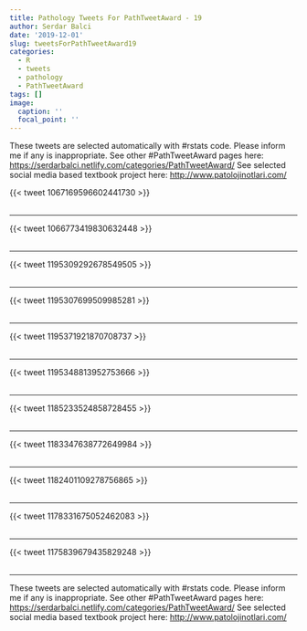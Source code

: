```yaml
---
title: Pathology Tweets For PathTweetAward - 19
author: Serdar Balci
date: '2019-12-01'
slug: tweetsForPathTweetAward19
categories:
  - R
  - tweets
  - pathology
  - PathTweetAward
tags: []
image:
  caption: ''
  focal_point: ''
---
```



These tweets are selected automatically with #rstats code. Please inform me if any is inappropriate.
See other #PathTweetAward pages here: https://serdarbalci.netlify.com/categories/PathTweetAward/ 
See selected social media based textbook project here: http://www.patolojinotlari.com/

{{< tweet 1067169596602441730 >}}
<br>
<br>
<hr>
{{< tweet 1066773419830632448 >}}
<br>
<br>
<hr>
{{< tweet 1195309292678549505 >}}
<br>
<br>
<hr>
{{< tweet 1195307699509985281 >}}
<br>
<br>
<hr>
{{< tweet 1195371921870708737 >}}
<br>
<br>
<hr>
{{< tweet 1195348813952753666 >}}
<br>
<br>
<hr>
{{< tweet 1185233524858728455 >}}
<br>
<br>
<hr>
{{< tweet 1183347638772649984 >}}
<br>
<br>
<hr>
{{< tweet 1182401109278756865 >}}
<br>
<br>
<hr>
{{< tweet 1178331675052462083 >}}
<br>
<br>
<hr>
{{< tweet 1175839679435829248 >}}
<br>
<br>
<hr>


These tweets are selected automatically with #rstats code. Please inform me if any is inappropriate.
See other #PathTweetAward pages here: https://serdarbalci.netlify.com/categories/PathTweetAward/ 
See selected social media based textbook project here: http://www.patolojinotlari.com/
